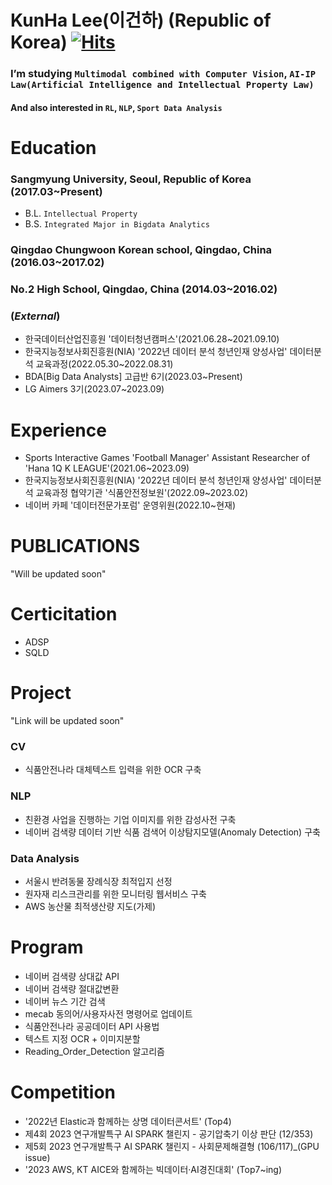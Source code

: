 # KunHa Lee(이건하) (Republic of Korea) [![Hits](https://hits.seeyoufarm.com/api/count/incr/badge.svg?url=https%3A%2F%2Fgithub.com%2FLeeKunHa%2FLeeKunHa&count_bg=%2349AA00&title_bg=%23000000&icon=verizon.svg&icon_color=%23FFFFFF&title=hits&edge_flat=false)](https://hits.seeyoufarm.com)

### I’m studying `Multimodal combined with Computer Vision`, `AI-IP Law(Artificial Intelligence and Intellectual Property Law)`
#### And also interested in `RL`, `NLP`, `Sport Data Analysis`

# Education
### Sangmyung University, Seoul, Republic of Korea (2017.03~Present)
- B.L. `Intellectual Property`
- B.S. `Integrated Major in Bigdata Analytics`
### Qingdao Chungwoon Korean school, Qingdao, China (2016.03~2017.02)
### No.2 High School, Qingdao, China (2014.03~2016.02)

### (_External_)
- 한국데이터산업진흥원 '데이터청년캠퍼스'(2021.06.28~2021.09.10)
- 한국지능정보사회진흥원(NIA) '2022년 데이터 분석 청년인재 양성사업' 데이터분석 교육과정(2022.05.30~2022.08.31)
- BDA[Big Data Analysts] 고급반 6기(2023.03~Present)
- LG Aimers 3기(2023.07~2023.09)
# Experience
- Sports Interactive Games 'Football Manager' Assistant Researcher of 'Hana 1Q K LEAGUE'(2021.06~2023.09)
- 한국지능정보사회진흥원(NIA) '2022년 데이터 분석 청년인재 양성사업' 데이터분석 교육과정 협약기관 '식품안전정보원'(2022.09~2023.02)
- 네이버 카페 '데이터전문가포럼' 운영위원(2022.10~현재)

# PUBLICATIONS
"Will be updated soon"
# Certicitation
- ADSP
- SQLD

# Project
"Link will be updated soon"
### CV
- 식품안전나라 대체텍스트 입력을 위한 OCR 구축
### NLP
- 친환경 사업을 진행하는 기업 이미지를 위한 감성사전 구축
- 네이버 검색량 데이터 기반 식품 검색어 이상탐지모델(Anomaly Detection) 구축

### Data Analysis
- 서울시 반려동물 장례식장 최적입지 선정
- 원자재 리스크관리를 위한 모니터링 웹서비스 구축
- AWS 농산물 최적생산량 지도(가제)

# Program
- 네이버 검색량 상대값 API
- 네이버 검색량 절대값변환
- 네이버 뉴스 기간 검색
- mecab 동의어/사용자사전 명령어로 업데이트
- 식품안전나라 공공데이터 API 사용법
- 텍스트 지정 OCR + 이미지분할
- Reading_Order_Detection 알고리즘

# Competition
- '2022년 Elastic과 함께하는 상명 데이터콘서트' (Top4)
- 제4회 2023 연구개발특구 AI SPARK 챌린지 - 공기압축기 이상 판단 (12/353)
- 제5회 2023 연구개발특구 AI SPARK 챌린지 - 사회문제해결형 (106/117)_(GPU issue)
- '2023 AWS, KT AICE와 함께하는 빅데이터·AI경진대회' (Top7~ing)

